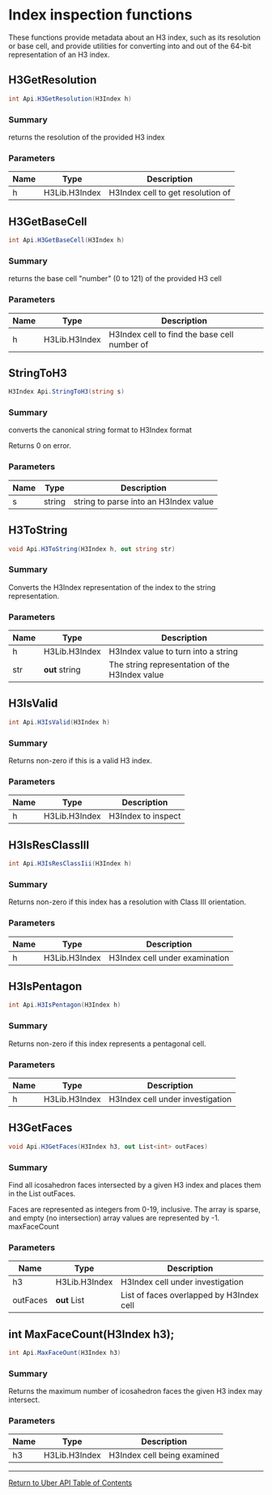 # Index inspection functions

These functions provide metadata about an H3 index, such as its
resolution or base cell, and provide utilities for converting
into and out of the 64-bit representation of an H3 index.

## H3GetResolution
```c#
int Api.H3GetResolution(H3Index h)
```
### Summary
returns the resolution of the provided H3 index

### Parameters
| Name | Type | Description |
|------|------|-------------|
| h | H3Lib.H3Index | H3Index cell to get resolution of |

## H3GetBaseCell
```c#
int Api.H3GetBaseCell(H3Index h)
```
### Summary
returns the base cell "number" (0 to 121) of the provided H3 cell
### Parameters
| Name | Type | Description |
|------|------|-------------|
| h | H3Lib.H3Index | H3Index cell to find the base cell number of |

## StringToH3
```c#
H3Index Api.StringToH3(string s)
```
### Summary
converts the canonical string format to H3Index format

Returns 0 on error.
### Parameters
| Name | Type | Description |
|------|------|-------------|
| s | string | string to parse into an H3Index value |

## H3ToString
```c#
void Api.H3ToString(H3Index h, out string str)
```
### Summary
Converts the H3Index representation of the
index to the string representation.
### Parameters
| Name | Type | Description |
|------|------|-------------|
| h | H3Lib.H3Index | H3Index value to turn into a string |
| str | **out** string | The string representation of the H3Index value | 

## H3IsValid
```c#
int Api.H3IsValid(H3Index h)
```
### Summary
Returns non-zero if this is a valid H3 index.
### Parameters
| Name | Type | Description |
|------|------|-------------|
| h | H3Lib.H3Index | H3Index to inspect |

## H3IsResClassIII
```c#
int Api.H3IsResClassIii(H3Index h)
```
### Summary
Returns non-zero if this index has a resolution with
Class III orientation.
### Parameters
| Name | Type | Description |
|------|------|-------------|
| h | H3Lib.H3Index | H3Index cell under examination |

## H3IsPentagon
```c#
int Api.H3IsPentagon(H3Index h)
```
### Summary
Returns non-zero if this index represents a pentagonal cell.
### Parameters
| Name | Type | Description |
|------|------|-------------|
| h | H3Lib.H3Index | H3Index cell under investigation |

## H3GetFaces
```c#
void Api.H3GetFaces(H3Index h3, out List<int> outFaces)
```
### Summary
Find all icosahedron faces intersected by a given H3 index
and places them in the List<int> outFaces.

Faces are represented as integers from 0-19, inclusive.
The array is sparse, and empty (no intersection) array
values are represented by -1.
maxFaceCount
### Parameters
| Name | Type | Description |
|------|------|-------------|
| h3 | H3Lib.H3Index | H3Index cell under investigation |
| outFaces | **out** List<int> | List of faces overlapped by H3Index cell |

## int MaxFaceCount(H3Index h3);
```c#
int Api.MaxFaceOunt(H3Index h3)
```
### Summary
Returns the maximum number of icosahedron faces the given H3
index may intersect.
### Parameters
| Name | Type | Description |
|------|------|-------------|
| h3 | H3Lib.H3Index | H3Index cell being examined |

<hr>

[Return to Uber API Table of Contents](Uber-Api.md)
